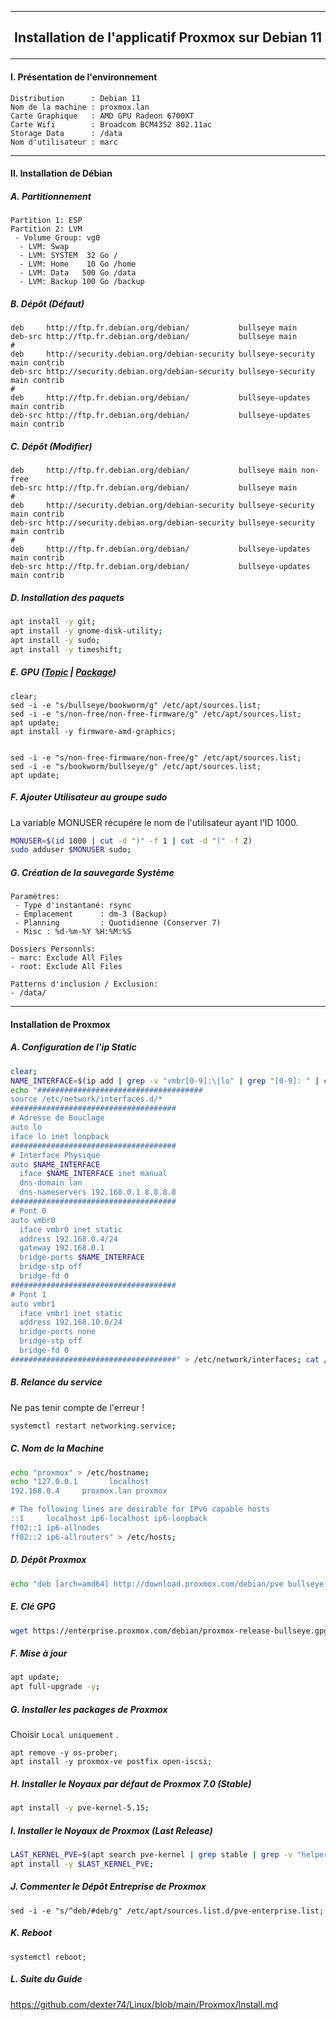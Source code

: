 ---------------------------------------------------------------------------------------------------------------------------------------------------------
## <p align='center'> Installation de l'applicatif Proxmox sur Debian 11 </p>

---------------------------------------------------------------------------------------------------------------------------------------------------------
#### I. Présentation de l'environnement
```
Distribution      : Debian 11
Nom de la machine : proxmox.lan
Carte Graphique   : AMD GPU Radeon 6700XT
Carte Wifi        : Broadcom BCM4352 802.11ac
Storage Data      : /data
Nom d'utilisateur : marc
```

---------------------------------------------------------------------------------------------------------------------------------------------------------
#### II. Installation de Débian
##### A. Partitionnement
```
Partition 1: ESP
Partition 2: LVM
 - Volume Group: vg0
  - LVM: Swap
  - LVM: SYSTEM  32 Go /
  - LVM: Home    10 Go /home
  - LVM: Data   500 Go /data
  - LVM: Backup 100 Go /backup
```

##### B. Dépôt (Défaut)
```
deb     http://ftp.fr.debian.org/debian/           bullseye main
deb-src http://ftp.fr.debian.org/debian/           bullseye main
#
deb     http://security.debian.org/debian-security bullseye-security main contrib
deb-src http://security.debian.org/debian-security bullseye-security main contrib
#
deb     http://ftp.fr.debian.org/debian/           bullseye-updates main contrib
deb-src http://ftp.fr.debian.org/debian/           bullseye-updates main contrib
```

##### C. Dépôt (Modifier)
```
deb     http://ftp.fr.debian.org/debian/           bullseye main non-free
deb-src http://ftp.fr.debian.org/debian/           bullseye main
#
deb     http://security.debian.org/debian-security bullseye-security main contrib
deb-src http://security.debian.org/debian-security bullseye-security main contrib
#
deb     http://ftp.fr.debian.org/debian/           bullseye-updates main contrib
deb-src http://ftp.fr.debian.org/debian/           bullseye-updates main contrib
```

##### D. Installation des paquets
```bash
apt install -y git;
apt install -y gnome-disk-utility;
apt install -y sudo;
apt install -y timeshift;
```

##### E. GPU ([Topic](https://debian-facile.org/viewtopic.php?pid=395680#p395680) | [Package](https://packages.debian.org/search?keywords=firmware-amd-graphics))
```
clear;
sed -i -e "s/bullseye/bookworm/g" /etc/apt/sources.list;
sed -i -e "s/non-free/non-free-firmware/g" /etc/apt/sources.list;
apt update;
apt install -y firmware-amd-graphics;


sed -i -e "s/non-free-firmware/non-free/g" /etc/apt/sources.list;
sed -i -e "s/bookworm/bullseye/g" /etc/apt/sources.list;
apt update;
```

##### F. Ajouter Utilisateur au groupe sudo
La variable MONUSER récupére le nom de l'utilisateur ayant l'ID 1000.
```bash
MONUSER=$(id 1000 | cut -d ")" -f 1 | cut -d "(" -f 2)
sudo adduser $MONUSER sudo;
```

##### G. Création de la sauvegarde Système
```
Paramètres:
 - Type d'instantané: rsync
 - Emplacement      : dm-3 (Backup)
 - Planning         : Quotidienne (Conserver 7)
 - Misc : %d-%m-%Y %H:%M:%S

Dossiers Personnls:
- marc: Exclude All Files
- root: Exclude All Files

Patterns d'inclusion / Exclusion:
- /data/
```


---------------------------------------------------------------------------------------------------------------------------------------------------------
#### Installation de Proxmox
##### A. Configuration de l'ip Static
```bash
clear;
NAME_INTERFACE=$(ip add | grep -v "vmbr[0-9]:\|lo" | grep "[0-9]: " | cut -d ":" -f 2 | cut -c 2-9)
echo "#####################################
source /etc/network/interfaces.d/*
#####################################
# Adresse de Bouclage
auto lo
iface lo inet loopback
#####################################
# Interface Physique
auto $NAME_INTERFACE
  iface $NAME_INTERFACE inet manual
  dns-domain lan
  dns-nameservers 192.168.0.1 8.8.8.8
#####################################
# Pont 0
auto vmbr0
  iface vmbr0 inet static
  address 192.168.0.4/24
  gateway 192.168.0.1
  bridge-ports $NAME_INTERFACE
  bridge-stp off
  bridge-fd 0
#####################################
# Pont 1
auto vmbr1
  iface vmbr1 inet static
  address 192.168.10.0/24
  bridge-ports none
  bridge-stp off
  bridge-fd 0
#####################################" > /etc/network/interfaces; cat /etc/network/interfaces;
```

##### B. Relance du service
Ne pas tenir compte de l'erreur !
```bash
systemctl restart networking.service;
```



##### C. Nom de la Machine
```bash
echo "proxmox" > /etc/hostname;
echo "127.0.0.1       localhost
192.168.0.4     proxmox.lan proxmox

# The following lines are desirable for IPv6 capable hosts
::1     localhost ip6-localhost ip6-loopback
ff02::1 ip6-allnodes
ff02::2 ip6-allrouters" > /etc/hosts;
```

##### D. Dépôt Proxmox
```bash
echo "deb [arch=amd64] http://download.proxmox.com/debian/pve bullseye pve-no-subscription" > /etc/apt/sources.list.d/pve-install-repo.list;
```

##### E. Clé GPG
```bash
wget https://enterprise.proxmox.com/debian/proxmox-release-bullseye.gpg -O /etc/apt/trusted.gpg.d/proxmox-release-bullseye.gpg;
```

##### F. Mise à jour
```bash
apt update;
apt full-upgrade -y;
```

##### G. Installer les packages de Proxmox
Choisir `Local uniquement` .
```
apt remove -y os-prober;
apt install -y proxmox-ve postfix open-iscsi;
```

##### H. Installer le Noyaux par défaut de Proxmox 7.0 (Stable)
```bash
apt install -y pve-kernel-5.15;
```

##### I. Installer le Noyaux de Proxmox (Last Release)
```bash
LAST_KERNEL_PVE=$(apt search pve-kernel | grep stable | grep -v "helper\|libc" | tail -n 1 | cut -d "/" -f 1)
apt install -y $LAST_KERNEL_PVE;
```

##### J. Commenter le Dépôt Entreprise de Proxmox
```
sed -i -e "s/^deb/#deb/g" /etc/apt/sources.list.d/pve-enterprise.list;
``` 

##### K. Reboot
```
systemctl reboot;
```

##### L. Suite du Guide
https://github.com/dexter74/Linux/blob/main/Proxmox/Install.md
